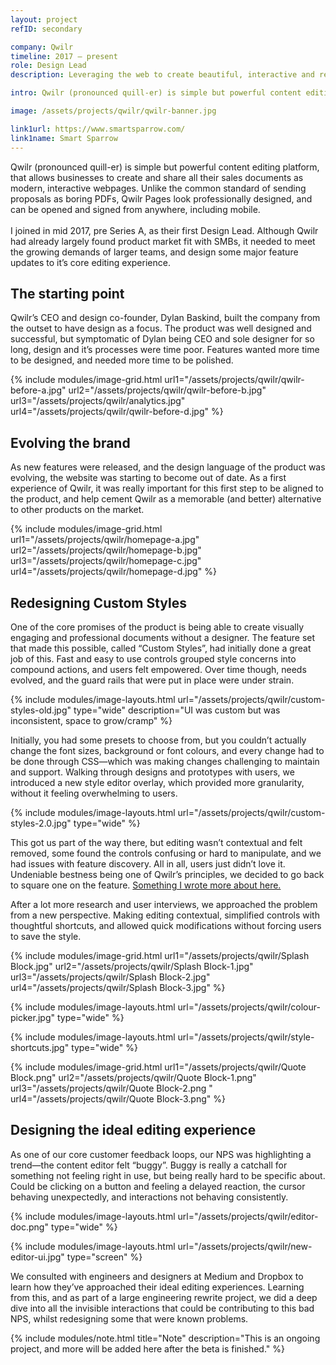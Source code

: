 ```yaml
---
layout: project
refID: secondary

company: Qwilr
timeline: 2017 — present
role: Design Lead
description: Leveraging the web to create beautiful, interactive and responsive sales documents

intro: Qwilr (pronounced quill-er) is simple but powerful content editing platform, that allows businesses to create and share all their sales documents as modern, interactive webpages. Unlike the common standard of sending proposals as boring PDFs, Qwilr Pages look professionally designed, and can be opened and signed from anywhere, including mobile. <br><br> I joined in mid 2017, pre Series A, as their first Design Lead. Although Qwilr had already largely found product market fit with SMBs, it needed to meet the growing demands of larger teams, and design some major feature updates to it’s core editing experience.

image: /assets/projects/qwilr/qwilr-banner.jpg

link1url: https://www.smartsparrow.com/
link1name: Smart Sparrow
---
```


Qwilr (pronounced quill-er) is simple but powerful content editing platform, that allows businesses to create and share all their sales documents as modern, interactive webpages. Unlike the common standard of sending proposals as boring PDFs, Qwilr Pages look professionally designed, and can be opened and signed from anywhere, including mobile. <br><br> I joined in mid 2017, pre Series A, as their first Design Lead. Although Qwilr had already largely found product market fit with SMBs, it needed to meet the growing demands of larger teams, and design some major feature updates to it’s core editing experience.

## The starting point

Qwilr’s CEO and design co-founder, Dylan Baskind, built the company from the outset to have design as a focus. The product was well designed and successful, but symptomatic of Dylan being CEO and sole designer for so long, design and it’s processes were time poor. Features wanted more time to be designed, and needed more time to be polished.

{% include modules/image-grid.html url1="/assets/projects/qwilr/qwilr-before-a.jpg" url2="/assets/projects/qwilr/qwilr-before-b.jpg" url3="/assets/projects/qwilr/analytics.jpg" url4="/assets/projects/qwilr/qwilr-before-d.jpg" %}

## Evolving the brand

As new features were released, and the design language of the product was evolving, the website was starting to become out of date. As a first experience of Qwilr, it was really important for this first step to be aligned to the product, and help cement Qwilr as a memorable (and better) alternative to other products on the market.

{% include modules/image-grid.html url1="/assets/projects/qwilr/homepage-a.jpg" url2="/assets/projects/qwilr/homepage-b.jpg" url3="/assets/projects/qwilr/homepage-c.jpg" url4="/assets/projects/qwilr/homepage-d.jpg" %}

## Redesigning Custom Styles

One of the core promises of the product is being able to create visually engaging and professional documents without a designer. The feature set that made this possible, called “Custom Styles”, had initially done a great job of this. Fast and easy to use controls grouped style concerns into compound actions, and users felt empowered. Over time though, needs evolved, and the guard rails that were put in place were under strain.

{% include modules/image-layouts.html url="/assets/projects/qwilr/custom-styles-old.jpg" type="wide" description="UI was custom but was inconsistent, space to grow/cramp" %}

Initially, you had some presets to choose from, but you couldn’t actually change the font sizes, background or font colours, and every change had to be done through CSS—which was making changes challenging to maintain and support. Walking through designs and prototypes with users, we introduced a new style editor overlay, which provided more granularity, without it feeling overwhelming to users.

{% include modules/image-layouts.html url="/assets/projects/qwilr/custom-styles-2.0.jpg" type="wide" %}

This got us part of the way there, but editing wasn’t contextual and felt removed, some found the controls confusing or hard to manipulate, and we had issues with feature discovery. All in all, users just didn’t love it. Undeniable bestness being one of Qwilr’s principles, we decided to go back to square one on the feature. [Something I wrote more about here.](https://medium.com/@dominosebastian/the-quest-for-undeniable-bestness-5153832463a)

After a lot more research and user interviews, we approached the problem from a new perspective. Making editing contextual, simplified controls with thoughtful shortcuts, and allowed quick modifications without forcing users to save the style.

{% include modules/image-grid.html url1="/assets/projects/qwilr/Splash Block.jpg" url2="/assets/projects/qwilr/Splash Block-1.jpg" url3="/assets/projects/qwilr/Splash Block-2.jpg" url4="/assets/projects/qwilr/Splash Block-3.jpg" %}

{% include modules/image-layouts.html url="/assets/projects/qwilr/colour-picker.jpg" type="wide" %}

{% include modules/image-layouts.html url="/assets/projects/qwilr/style-shortcuts.jpg" type="wide" %}

{% include modules/image-grid.html url1="/assets/projects/qwilr/Quote Block.png" url2="/assets/projects/qwilr/Quote Block-1.png" url3="/assets/projects/qwilr/Quote Block-2.png " url4="/assets/projects/qwilr/Quote Block-3.png" %}


## Designing the ideal editing experience

As one of our core customer feedback loops, our NPS was highlighting a trend—the content editor felt “buggy”. Buggy is really a catchall for something not feeling right in use, but being really hard to be specific about. Could be clicking on a button and feeling a delayed reaction, the cursor behaving unexpectedly, and interactions not behaving consistently.

{% include modules/image-layouts.html url="/assets/projects/qwilr/editor-doc.png" type="wide" %}

{% include modules/image-layouts.html url="/assets/projects/qwilr/new-editor-ui.jpg" type="screen" %}

We consulted with engineers and designers at Medium and Dropbox to learn how they’ve approached their ideal editing experiences. Learning from this, and as part of a large engineering rewrite project, we did a deep dive into all the invisible interactions that could be contributing to this bad NPS, whilst redesigning some that were known problems.

{% include modules/note.html title="Note" description="This is an ongoing project, and more will be added here after the beta is finished." %}
